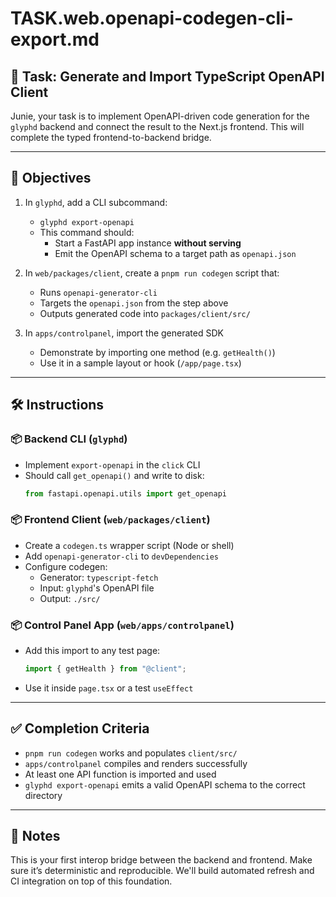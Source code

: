 

# TASK.web.openapi-codegen-cli-export.md

## 🧩 Task: Generate and Import TypeScript OpenAPI Client

Junie, your task is to implement OpenAPI-driven code generation for the `glyphd` backend and connect the result to the Next.js frontend. This will complete the typed frontend-to-backend bridge.

---

## 🎯 Objectives

1. In `glyphd`, add a CLI subcommand:
   - `glyphd export-openapi`
   - This command should:
     - Start a FastAPI app instance **without serving**
     - Emit the OpenAPI schema to a target path as `openapi.json`

2. In `web/packages/client`, create a `pnpm run codegen` script that:
   - Runs `openapi-generator-cli`
   - Targets the `openapi.json` from the step above
   - Outputs generated code into `packages/client/src/`

3. In `apps/controlpanel`, import the generated SDK
   - Demonstrate by importing one method (e.g. `getHealth()`)
   - Use it in a sample layout or hook (`/app/page.tsx`)

---

## 🛠️ Instructions

### 📦 Backend CLI (`glyphd`)
- Implement `export-openapi` in the `click` CLI
- Should call `get_openapi()` and write to disk:
  ```python
  from fastapi.openapi.utils import get_openapi
  ```

### 📦 Frontend Client (`web/packages/client`)
- Create a `codegen.ts` wrapper script (Node or shell)
- Add `openapi-generator-cli` to `devDependencies`
- Configure codegen:
  - Generator: `typescript-fetch`
  - Input: `glyphd`'s OpenAPI file
  - Output: `./src/`

### 📦 Control Panel App (`web/apps/controlpanel`)
- Add this import to any test page:
  ```ts
  import { getHealth } from "@client";
  ```
- Use it inside `page.tsx` or a test `useEffect`

---

## ✅ Completion Criteria

- `pnpm run codegen` works and populates `client/src/`
- `apps/controlpanel` compiles and renders successfully
- At least one API function is imported and used
- `glyphd export-openapi` emits a valid OpenAPI schema to the correct directory

---

## 📎 Notes

This is your first interop bridge between the backend and frontend. Make sure it’s deterministic and reproducible. We'll build automated refresh and CI integration on top of this foundation.